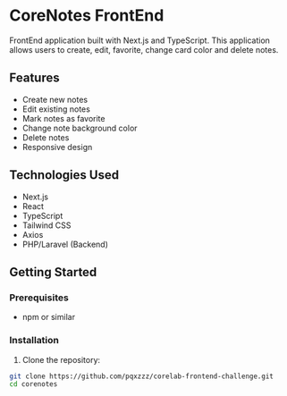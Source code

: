 # CoreNotes FrontEnd

FrontEnd application built with Next.js and TypeScript. This application allows users to create, edit, favorite, change card color and delete notes.

## Features

- Create new notes
- Edit existing notes
- Mark notes as favorite
- Change note background color
- Delete notes
- Responsive design

## Technologies Used

- Next.js
- React
- TypeScript
- Tailwind CSS
- Axios
- PHP/Laravel (Backend)

## Getting Started

### Prerequisites

- npm or similar

### Installation

1. Clone the repository:

```bash
git clone https://github.com/pqxzzz/corelab-frontend-challenge.git
cd corenotes
```
